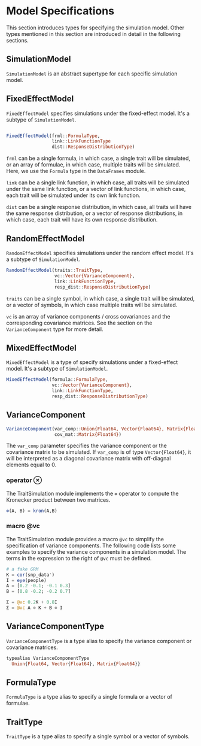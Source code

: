 # Model Specifications

This section introduces types for specifying the
simulation model. Other types mentioned in this section are introduced
in detail in the following sections.

## SimulationModel

```SimulationModel``` is an abstract supertype for each specific
simulation model.

## FixedEffectModel

```FixedEffectModel``` specifies simulations under the
fixed-effect model. It's a subtype of ```SimulationModel```.

```julia

FixedEffectModel(frml::FormulaType,
                 link::LinkFunctionType
                 dist::ResponseDistributionType)
```

```frml``` can be a single formula, in which case, a single trait
will be simulated, or an array of formulae, in which case, multiple
traits will be simulated. Here, we use the ```Formula``` type
in the ```DataFrames``` module.

```link``` can be a single link function, in which case, all traits
will be simulated under the same link function, or a vector of
link functions, in which case, each trait will be simulated under
its own link function.

```dist``` can be a single response distribution, in which case,
all traits will have the same response distribution, or a vector
of response distributions, in which case, each trait will have
its own response distribution.

## RandomEffectModel

```RandomEffectModel``` specifies simulations under the random
effect model. It's a subtype of ```SimulationModel```.

```julia
RandomEffectModel(traits::TraitType,
                  vc::Vector{VarianceComponent},
                  link::LinkFunctionType,
                  resp_dist::ResponseDistributionType)
```

```traits``` can be a single symbol, in which case, a single trait
will be simulated, or a vector of symbols, in which case multiple
traits will be simulated.

```vc``` is an array of variance components / cross covariances and the
corresponding covariance matrices. See the section on the
```VarianceComponent``` type for more detail.

## MixedEffectModel

```MixedEffectModel``` is a type of specify simulations under a
fixed-effect model. It's a subtype of ```SimulationModel```.

```julia
MixedEffectModel(formula::FormulaType,
                 vc::Vector{VarianceComponent},
                 link::LinkFunctionType,
                 resp_dist::ResponseDistributionType)
```

## VarianceComponent

```julia
VarianceComponent(var_comp::Union{Float64, Vector{Float64}, Matrix{Float64}}
                  cov_mat::Matrix{Float64})
```

The ```var_comp``` parameter specifies the variance component or the
covariance matrix to be simulated. If ```var_comp``` is of type
```Vector{Float64}```, it will be interpreted as a diagonal covariance
matrix with off-diagnal elements equal to 0.

### operator ⊗

The TraitSimulation module implements the ```⊗``` operator to compute
the Kronecker product between two matrices.

```julia
⊗(A, B) = kron(A,B)
```

### macro @vc

The TraitSimulation module provides a macro ```@vc``` to simplify
the specification of variance components. The following code
lists some examples to specify the variance components in a
simulation model. The terms in the expression to the right of ```@vc```
must be defined.

```julia
# a fake GRM
K = cor(snp_data')
I = eye(people)
A = [0.2 -0.1; -0.1 0.3]
B = [0.8 -0.2; -0.2 0.7]

Σ = @vc 0.2K + 0.8I 
Σ = @vc A ⊗ K + B ⊗ I
```

## VarianceComponentType

```VarianceComponentType``` is a type alias to specify the
variance component or covariance matrices.

```julia
typealias VarianceComponentType
  Union{Float64, Vector{Float64}, Matrix{Float64}}
```

## FormulaType

```FormulaType``` is a type alias to specify a single formula or a
vector of formulae.

## TraitType

```TraitType``` is a type alias to specify a single symbol or a
vector of symbols.

